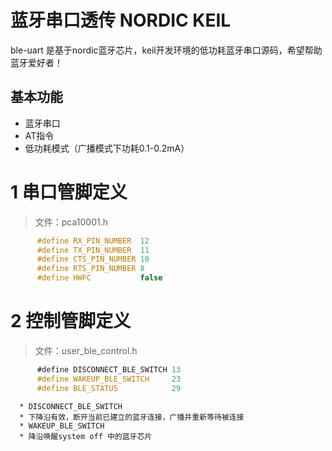 蓝牙串口透传 NORDIC KEIL 
=======================
ble-uart 是基于nordic蓝牙芯片，keil开发环境的低功耗蓝牙串口源码，希望帮助蓝牙爱好者！

基本功能
---------------------
* 蓝牙串口
* AT指令
* 低功耗模式（广播模式下功耗0.1-0.2mA）

# 1 串口管脚定义
>文件：pca10001.h
```c
      #define RX_PIN_NUMBER  12
      #define TX_PIN_NUMBER  11
      #define CTS_PIN_NUMBER 10
      #define RTS_PIN_NUMBER 8
      #define HWFC           false
```
# 2 控制管脚定义

>文件：user_ble_control.h
```c
      #define DISCONNECT_BLE_SWITCH 13
      #define WAKEUP_BLE_SWITCH     23
      #define BLE_STATUS            29
```

      * DISCONNECT_BLE_SWITCH
      * 下降沿有效，断开当前已建立的蓝牙连接，广播并重新等待被连接
      * WAKEUP_BLE_SWITCH
      * 降沿唤醒system off 中的蓝牙芯片
